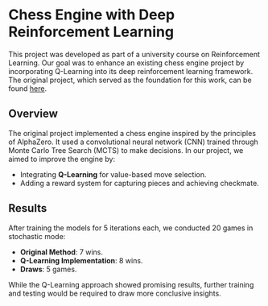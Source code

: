 # Chess Engine with Deep Reinforcement Learning  

This project was developed as part of a university course on Reinforcement Learning. Our goal was to enhance an existing chess engine project by incorporating Q-Learning into its deep reinforcement learning framework. The original project, which served as the foundation for this work, can be found [here](https://github.com/zjeffer/chess-deep-rl).  

## Overview  
The original project implemented a chess engine inspired by the principles of AlphaZero. It used a convolutional neural network (CNN) trained through Monte Carlo Tree Search (MCTS) to make decisions. In our project, we aimed to improve the engine by:  
- Integrating **Q-Learning** for value-based move selection.  
- Adding a reward system for capturing pieces and achieving checkmate.  

## Results  
After training the models for 5 iterations each, we conducted 20 games in stochastic mode:  
- **Original Method**: 7 wins.  
- **Q-Learning Implementation**: 8 wins.  
- **Draws**: 5 games.  

While the Q-Learning approach showed promising results, further training and testing would be required to draw more conclusive insights.  
